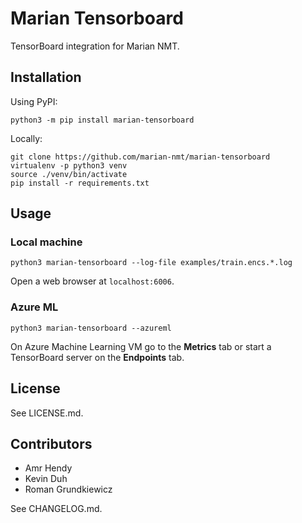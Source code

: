# Marian Tensorboard

TensorBoard integration for Marian NMT.

## Installation

Using PyPI:

    python3 -m pip install marian-tensorboard

Locally:

    git clone https://github.com/marian-nmt/marian-tensorboard
    virtualenv -p python3 venv
    source ./venv/bin/activate
    pip install -r requirements.txt

## Usage

### Local machine

    python3 marian-tensorboard --log-file examples/train.encs.*.log

Open a web browser at `localhost:6006`.

### Azure ML

    python3 marian-tensorboard --azureml

On Azure Machine Learning VM go to the __Metrics__ tab or start a TensorBoard
server on the __Endpoints__ tab.

## License

See LICENSE.md.

## Contributors

* Amr Hendy
* Kevin Duh
* Roman Grundkiewicz

See CHANGELOG.md.
